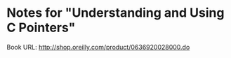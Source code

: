 Notes for "Understanding and Using C Pointers"
======================

Book URL: http://shop.oreilly.com/product/0636920028000.do
